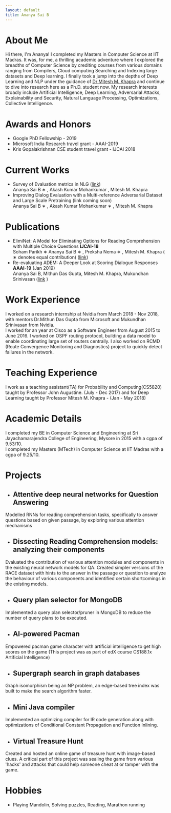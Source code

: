 ```yaml
---
layout: default
title: Ananya Sai B
---
```

# About Me
Hi there, I'm Ananya! I completed my Masters in Computer Science at IIT Madras. It was, for me, a thrilling academic adventure where I explored the breadths of Computer Science by crediting courses from various domains ranging from Compilers, Cloud computing Searching and Indexing large datasets and Deep learning. I finally took a jump into the depths of Deep Learning and NLP under the guidance of [Dr Mitesh M. Khapra](http://www.cse.iitm.ac.in/~miteshk/) and continue to dive into research here as a Ph.D. student now. My research interests broadly include Artificial Intelligence, Deep Learning, Adversarial Attacks, Explainability and Security, Natural Language Processing, Optimizations, Collective Intelligence.

# Awards and Honors
- Google PhD Fellowship - 2019
- Microsoft India Research travel grant - AAAI-2019 
- Kris Gopalakrishnan CSE student travel grant - IJCAI 2018

# Current Works
- Survey of Evaluation metrics in NLG ([link](https://drive.google.com/file/d/1DkkwwzeFSHrS5cse7KHEv0MoNKu098dG/view?usp=sharing))<br/>
  Ananya Sai B ∗ , Akash Kumar Mohankumar , Mitesh M. Khapra <br/>
- Improving Dialog Evaluation with a Multi-reference Adversarial Dataset and Large Scale Pretraining (link coming soon) <br/>
  Ananya Sai B ∗ , Akash Kumar Mohankumar ∗ , Mitesh M. Khapra <br/>

# Publications
- ElimiNet: A Model for Eliminating Options for Reading Comprehension with Multiple Choice Questions <b>IJCAI-18</b> <br/>
Soham Parikh ∗ Ananya Sai B ∗ , Preksha Nema ∗ , Mitesh M. Khapra ( ∗ denotes equal contribution) ([link](https://www.ijcai.org/proceedings/2018/0594.pdf))<br/>
- Re-evaluating ADEM: A Deeper Look at Scoring Dialogue Responses <b>AAAI-19</b> (Jan 2019) <br/>
Ananya Sai B, Mithun Das Gupta, Mitesh M. Khapra, Mukundhan Srinivasan ([link](https://www.aaai.org/ojs/index.php/AAAI/article/view/4581) )

# Work Experience
I worked on a research internship at Nvidia from March 2018 - Nov 2018, with mentors Dr.Mithun Das Gupta from Microsoft and Mukundhan Srinivasan from Nvidia. <br/>
I worked for an year at Cisco as a Software Engineer from August 2015 to June 2016. I worked on OSPF routing protocol, building a data model to enable coordinating large set of routers centrally. I also worked on RCMD (Route Convergence Monitoring and Diagnostics) project to quickly detect failures in the network.

# Teaching Experience
I work as a teaching assistant(TA) for Probability and Computing(CS5820) taught by Professor John Augustine. (July - Dec 2017) and for Deep Learning taught by Professor Mitesh M. Khapra - (Jan - May 2018)

# Academic Details
I completed my BE in Computer Science and Engineering at Sri Jayachamarajendra College of Engineering, Mysore in 2015 with a cgpa of 9.53/10. <br/>
I completed my Masters (MTech) in Computer Science at IIT Madras with a cgpa of 9.25/10.

# Projects
- ## Attentive deep neural networks for Question Answering
Modelled RNNs for reading comprehension tasks, specifically to answer questions based on given passage, by exploring various attention mechanisms
- ## Dissecting Reading Comprehension models: analyzing their components
Evaluated the contribution of various attention modules and components in the existing neural network models for QA. Created simpler versions of the RACE dataset with hints to the answer in the passage or question to analyze the behaviour of various components and identified certain shortcomings in the existing models.
- ## Query plan selector for MongoDB
Implemented a query plan selector/pruner in MongoDB to reduce the number of query plans to be executed.
- ## AI-powered Pacman
Empowered pacman game character with artificial intelligence to get high scores on the game (This project was as part of edX course CS188.1x Artificial Intelligence)
- ## Supergraph search in graph databases
Graph isomorphism being an NP problem, an edge-based tree index was built to make the search algorithm faster.
- ## Mini Java compiler
Implemented an optimizing compiler for IR code generation along with optimizations of Conditional Constant Propagation and Function Inlining.
- ## Virtual Treasure Hunt
Created and hosted an online game of treasure hunt with image-based clues. A critical part of this project was sealing the game from various 'hacks' and attacks that could help someone cheat at or tamper with the game.

# Hobbies
- Playing Mandolin, Solving puzzles, Reading, Marathon running

